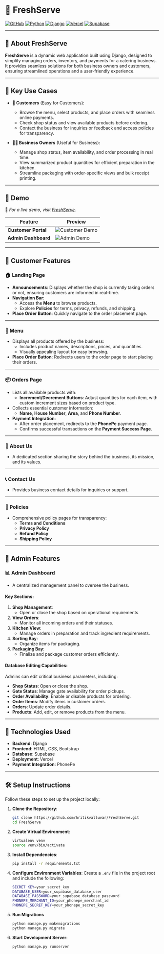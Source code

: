 # **📔 FreshServe**

[![GitHub](https://img.shields.io/badge/GitHub-Repository-blue?logo=github)](https://github.com/hritikvalluvar/FreshServe)
[![Python](https://img.shields.io/badge/Built%20with-Python%203.10%2B-blue?logo=python)](https://www.python.org/)
[![Django](https://img.shields.io/badge/Framework-Django%205.1.3-green?logo=django)](https://www.djangoproject.com/)
[![Vercel](https://img.shields.io/badge/Deployment-Vercel-black?logo=vercel)](https://vercel.com/)
[![Supabase](https://img.shields.io/badge/Backend-Supabase-blue?logo=supabase)](https://supabase.com/)

---

## **📖 About FreshServe**
**FreshServe** is a dynamic web application built using Django, designed to simplify managing orders, inventory, and payments for a catering business. It provides seamless solutions for both business owners and customers, ensuring streamlined operations and a user-friendly experience.

---

## **🌟 Key Use Cases**
- **👥 Customers** (Easy for Customers):
  - Browse the menu, select products, and place orders with seamless online payments.
  - Check shop status and view available products before ordering.
  - Contact the business for inquiries or feedback and access policies for transparency.

- **👩‍🍳 Business Owners** (Useful for Business):
  - Manage shop status, item availability, and order processing in real time.
  - View summarized product quantities for efficient preparation in the kitchen.
  - Streamline packaging with order-specific views and bulk receipt printing.



---

## **🎥 Demo**

📌 _For a live demo, visit [FreshServe](https://tanujasbatterhouse.vercel.app)._

| Feature                  | Preview                                                                                  |
|--------------------------|------------------------------------------------------------------------------------------|
| **Customer Portal**      | ![Customer Demo](media/customer.gif)          |
| **Admin Dashboard**     | ![Admin Demo](media/admin.gif)            |



---

## 🌟 **Customer Features**

### 🏠 **Landing Page**
- **Announcements**: Displays whether the shop is currently taking orders or not, ensuring customers are informed in real-time.
- **Navigation Bar**:
  - Access the **Menu** to browse products.
  - Explore **Policies** for terms, privacy, refunds, and shipping.
- **Place Order Button**: Quickly navigate to the order placement page.

---

### 🍴 **Menu**
- Displays all products offered by the business:
  - Includes product names, descriptions, prices, and quantities.
  - Visually appealing layout for easy browsing.
- **Place Order Button**: Redirects users to the order page to start placing their orders.

---

### 📦 **Orders Page**
- Lists all available products with:
  - **Increment/Decrement Buttons**: Adjust quantities for each item, with custom increment sizes based on product type.
- Collects essential customer information:
  - **Name**, **House Number**, **Area**, and **Phone Number**.
- **Payment Integration**:
  - After order placement, redirects to the **PhonePe** payment page.
  - Confirms successful transactions on the **Payment Success Page**.

---

### 📝 **About Us**
- A dedicated section sharing the story behind the business, its mission, and its values.

---

### 📞 **Contact Us**
- Provides business contact details for inquiries or support.

---

### 📑 **Policies**
- Comprehensive policy pages for transparency:
  - **Terms and Conditions**
  - **Privacy Policy**
  - **Refund Policy**
  - **Shipping Policy**

---

## 🔑 **Admin Features**

### 📊 **Admin Dashboard**
- A centralized management panel to oversee the business.

#### **Key Sections**:
1. **Shop Management**:
   - Open or close the shop based on operational requirements.
2. **View Orders**:
   - Monitor all incoming orders and their statuses.
3. **Kitchen View**:
   - Manage orders in preparation and track ingredient requirements.
4. **Sorting Bay**:
   - Organize items for packaging.
5. **Packaging Bay**:
   - Finalize and package customer orders efficiently.

#### **Database Editing Capabilities**:
Admins can edit critical business parameters, including:
- **Shop Status**: Open or close the shop.
- **Gate Status**: Manage gate availability for order pickups.
- **Order Availability**: Enable or disable products for ordering.
- **Order Items**: Modify items in customer orders.
- **Orders**: Update order details.
- **Products**: Add, edit, or remove products from the menu.

---

## 🚀 **Technologies Used**
- **Backend**: Django
- **Frontend**: HTML, CSS, Bootstrap
- **Database**: Supabase
- **Deployment**: Vercel
- **Payment Integration**: PhonePe

---

## 🛠 **Setup Instructions**
Follow these steps to set up the project locally:

1. **Clone the Repository**:
   ```bash
   git clone https://github.com/hritikvalluvar/FreshServe.git
   cd FreshServe
   ```

2. **Create Virtual Environment**:
    ```bash
    virtualenv venv  
    source venv/bin/activate  
    ```

3. **Install Dependencies**:
    ```bash
    pip install -r requirements.txt
    ```

4. **Configure Environment Variables**:
    Create a `.env` file in the project root and include the following:
    ```bash
    SECRET_KEY=your_secret_key 
    DATABASE_USER=your_supabase_database_user
    DATABASE_PASSWORD=your_supabase_database_password
    PHONEPE_MERCHANT_ID=your_phonepe_merchant_id
    PHONEPE_SECRET_KEY=your_phonepe_secret_key
    ```

5. **Run Migrations**
    ```bash
    python manage.py makemigrations
    python manage.py migrate
    ```

6. **Start Development Server**:
    ```bash
    python manage.py runserver
    ```
